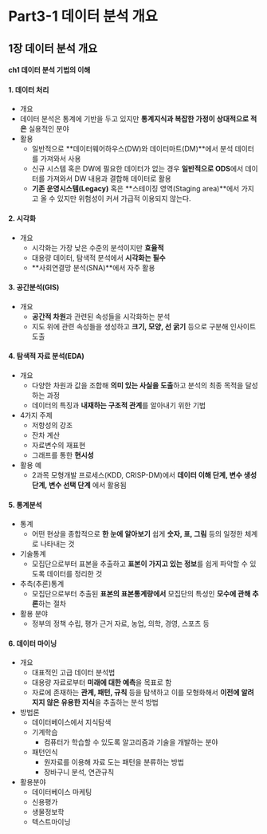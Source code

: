 # Part3-1 데이터 분석 개요

## 1장 데이터 분석 개요

#### ch1 데이터 분석 기법의 이해

#### 1. 데이터 처리

-  개요
  - 데이터 분석은 통계에 기반을 두고 있지만 **통계지식과 복잡한 가정이 상대적으로 적은** 실용적인 분야
- 활용
  - 일반적으로 **데이터웨어하우스(DW)와 데이터마트(DM)**에서 분석 데이터를 가져와서 사용
  - 신규 시스템 혹은 DW에 필요한 데이터가 없는 경우 **일반적으로 ODS**에서 데이터를 가져와서 DW 내용과 결합해 데이터로 활용
  - **기존 운영시스템(Legacy)** 혹은 **스테이징 영역(Staging area)**에서 가지고 올 수 있지만 위험성이 커서 가급적 이용되지 않는다.



#### 2. 시각화

- 개요
  - 시각화는 가장 낮은 수준의 분석이지만 **효율적**
  - 대용량 데이터, 탐색적 분석에서 **시각화는 필수**
  - **사회연결망 분석(SNA)**에서 자주 활용



#### 3. 공간분석(GIS)

- 개요
  - **공간적 차원**과 관련된 속성들을 시각화하는 분석
  - 지도 위에 관련 속성들을 생성하고 **크기, 모양, 선 굵기** 등으로 구분해 인사이트 도출



#### 4. 탐색적 자료 분석(EDA)

- 개요
  - 다양한 차원과 값을 조합해 **의미 있는 사실을 도출**하고 분석의 최종 목적을 달성하는 과정
  - 데이터의 특징과 **내재하는 구조적 관계**를 알아내기 위한 기법
- 4가지 주제
  - 저항성의 강조
  - 잔차 계산
  - 자료변수의 재표현
  - 그래프를 통한 **현시성**
- 활용 예
  - 2과목 모형개발 프로세스(KDD, CRISP-DM)에서 
    **데이터 이해 단계, 변수 생성 단계, 변수 선택 단계**
    에서 활용됨

 

#### 5. 통계분석

- 통계
  - 어떤 현상을 종합적으로 **한 눈에 알아보기** 쉽게 **숫자, 표, 그림** 등의 일정한 체계로 나타내는 것
- 기술통계
  - 모집단으로부터 표본을 추출하고 **표본이 가지고 있는 정보**를 쉽게 파악할 수 있도록 데이터를 정리한 것
- 추측(추론)통계
  - 모집단으로부터 추출된 **표본의 표본통계량에서** 모집단의 특성인 **모수에 관해 추론**하는 절차
- 활용 분야
  - 정부의 정책 수립, 평가 근거 자료, 농업, 의학, 경영, 스포츠 등



#### 6. 데이터 마이닝

- 개요
  - 대표적인 고급 데이터 분석법
  - 대용량 자료로부터 **미래에 대한 예측**을 목표로 함
  - 자료에 존재하는 **관계, 패턴, 규칙** 등을 탐색하고 이를 모형화해서 **이전에 알려지지 않은 유용한 지식**을 추출하는 분석 방법
- 방법론
  - 데이터베이스에서 지식탐색
  - 기계학습
    - 컴퓨터가 학습할 수 있도록 알고리즘과 기술을 개발하는 분야
  - 패턴인식
    - 원자료를 이용해 자료 도는 패턴을 분류하는 방법
    - 장바구니 분석, 연관규칙
- 활용분야
  - 데이터베이스 마케팅
  - 신용평가
  - 생물정보학
  - 텍스트마이닝



